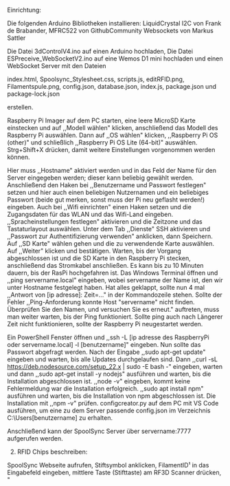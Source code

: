 Einrichtung:

Die folgenden Arduino Bibliotheken installieren:
    LiquidCrystal I2C von Frank de Brabander,
    MFRC522 von GithubCommunity
    Websockets von Markus Sattler

Die Datei 3dControlV4.ino auf einen Arduino hochladen,
Die Datei ESPreceive_WebSocketV2.ino auf eine Wemos D1 mini hochladen 
und einen WebSocket Server mit den Dateien 

index.html, 
Spoolsync_Stylesheet.css,
scripts.js,
editRFID.png,
Filamentspule.png,
config.json,
database.json,
index.js,
package.json
und package-lock.json

erstellen. 

Raspberry Pi Imager auf dem PC starten, eine leere MicroSD Karte einstecken und auf ,,Modell wählen" klicken, anschließend das Modell des Raspberry Pi auswählen.
Dann auf ,,OS wählen" klicken, ,,Raspberry Pi OS (other)" und schließlich ,,Raspberry Pi OS Lite (64-bit)" auswählen.
Strg+Shift+X drücken, damit weitere Einstellungen vorgenommen werden können.

Hier muss ,,Hostname" aktiviert werden und in das Feld der Name für den Server eingegeben werden; dieser kann beliebig gewählt werden.
Anschließend den Haken bei ,,Benutzername und Passwort festlegen" setzen und hier auch einen beliebigen Nutzernamen und ein beliebiges Passwort (beide gut merken, sonst muss der Pi neu geflasht werden!) eingeben.
Auch bei ,,Wifi einrichten" einen Haken setzen und die Zugangsdaten für das WLAN und das Wifi-Land eingeben.
,,Spracheinstellungen festlegen" aktivieren und die Zeitzone und das Tastaturlayout auswählen.
Unter dem Tab ,,Dienste" SSH aktivieren und ,,Passwort zur Authentifizierung verwenden" anklicken, dann Speichern.
Auf ,,SD Karte" wählen gehen und die zu verwendende Karte auswählen. 
Auf ,,Weiter" klicken und bestätigen.
Warten, bis der Vorgang abgeschlossen ist und die SD Karte in den Raspberry Pi stecken, anschließend das Stromkabel anschließen. Es kann bis zu 10  Minuten dauern, bis der RasPi hochgefahren ist.
Das Windows Terminal öffnen und ,,ping servername.local" eingeben, wobei servername der Name ist, den wir unter Hostname festgelegt haben. Hat alles geklappt, sollte nun 4 mal ,,Antwort von [ip adresse]: Zeit=..." in der Kommandozeile stehen. Sollte der Fehler ,,Ping-Anforderung konnte Host "servername" nicht finden. Überprüfen Sie den Namen, und versuchen Sie es erneut." auftreten, muss man weiter warten, bis der Ping funktioniert. Sollte ping auch nach Längerer Zeit nicht funktionieren, sollte der Raspberry Pi neugestartet werden.

Ein PowerShell Fenster öffnen und ,,ssh -L [ip adresse des RaspberryPi oder servername.local] -l [benutzername]" eingeben. Nun sollte das Passwort abgefragt werden. Nach der Eingabe ,,sudo apt-get update" eingeben und warten, bis alle Updates durchgelaufen sind. Dann ,,curl -sL https://deb.nodesource.com/setup_22.x | sudo -E bash -" eingeben, warten und dann ,,sudo apt-get install -y nodejs" ausführen und warten, bis die Installation abgeschlossen ist. ,,node -v" eingeben, kommt keine Fehlermeldung war die Installation erfolgreich. ,,sudo apt install npm" ausführen und warten, bis die Installation von npm abgeschlossen ist. Die Installation mit ,,npm -v" prüfen. configcreator.py auf dem PC mit VS Code ausführen, um eine zu dem Server passende config.json im Verzeichnis C:\Users\[benutzername] zu erhalten.



Anschließend kann der SpoolSync Server über servername:7777 aufgerufen werden.

2. RFID Chips beschreiben:

SpoolSync Webseite aufrufen, Stiftsymbol anklicken, 
FilamentID¹ in das Eingabefeld eingeben, 
mittlere Taste (Stifttaste) am RF3D Scanner drücken, 
"
